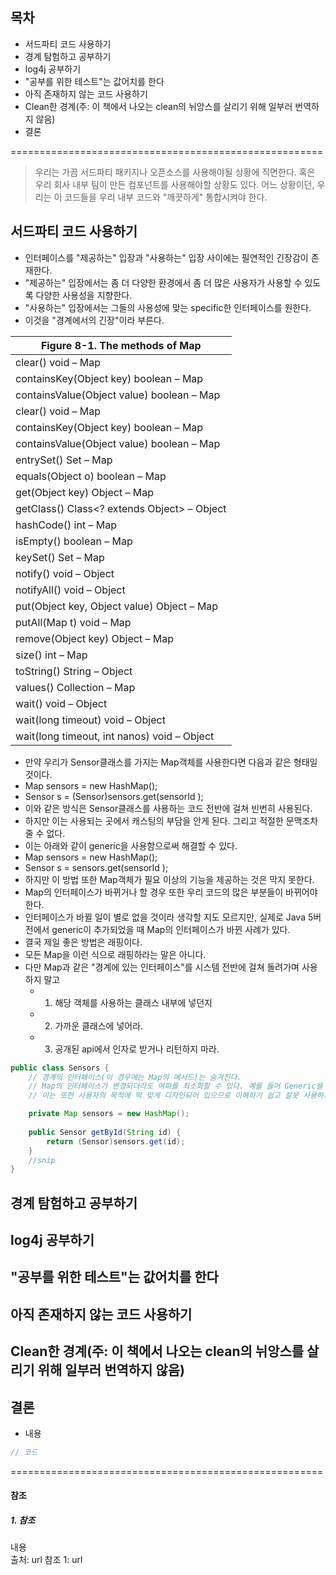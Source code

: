 ## 목차 ##
- 서드파티 코드 사용하기
- 경계 탐험하고 공부하기
- log4j 공부하기
- "공부를 위한 테스트"는 값어치를 한다
- 아직 존재하지 않는 코드 사용하기
- Clean한 경계(주: 이 책에서 나오는 clean의 뉘앙스를 살리기 위해 일부러 번역하지 않음)
- 결론

======================================================

> 우리는 가끔 서드파티 패키지나 오픈소스를 사용해야될 상황에 직면한다. 혹은 우리 회사 내부 팀이 만든 컴포넌트를 사용해야할 상황도 있다.
어느 상황이던, 우리는 이 코드들을 우리 내부 코드와 "깨끗하게" 통합시켜야 한다.

## 서드파티 코드 사용하기 ##
- 인터페이스를 "제공하는" 입장과 "사용하는" 입장 사이에는 필연적인 긴장감이 존재한다.
 - "제공하는" 입장에서는 좀 더 다양한 환경에서 좀 더 많은 사용자가 사용할 수 있도록 다양한 사용성을 지향한다.
 - "사용하는" 입장에서는 그들의 사용성에 맞는 specific한 인터페이스를 원한다.
 - 이것을 "경계에서의 긴장"이라 부른다.  
 
| Figure 8-1. The methods of Map              |
| ------------------------------------------- |
| clear() void – Map                          |
| containsKey(Object key) boolean – Map       |
| containsValue(Object value) boolean – Map   |
| clear() void – Map                          |
| containsKey(Object key) boolean – Map       |
| containsValue(Object value) boolean – Map   |
| entrySet() Set – Map                        |
| equals(Object o) boolean – Map              |
| get(Object key) Object – Map                |
| getClass() Class<? extends Object> – Object |
| hashCode() int – Map                        |
| isEmpty() boolean – Map                     |
| keySet() Set – Map                          |
| notify() void – Object                      |
| notifyAll() void – Object                   |
| put(Object key, Object value) Object – Map  |
| putAll(Map t) void – Map                    |
| remove(Object key) Object – Map             |
| size() int – Map                            |
| toString() String – Object                  |
| values() Collection – Map                   |
| wait() void – Object                        |
| wait(long timeout) void – Object            |
| wait(long timeout, int nanos) void – Object |
- 만약 우리가 Sensor클래스를 가지는 Map객체를 사용한다면 다음과 같은 형태일 것이다.
 - Map sensors = new HashMap();
 - Sensor s = (Sensor)sensors.get(sensorId );
 - 이와 같은 방식은 Sensor클래스를 사용하는 코드 전반에 걸쳐 빈번히 사용된다.
 - 하지만 이는 사용되는 곳에서 캐스팅의 부담을 안게 된다. 그리고 적절한 문맥조차 줄 수 없다.
- 이는 아래와 같이 generic을 사용함으로써 해결할 수 있다.
 - Map<Sensor> sensors = new HashMap<Sensor>();
 - Sensor s = sensors.get(sensorId );
 - 하지만 이 방법 또한 Map객체가 필요 이상의 기능을 제공하는 것은 막지 못한다.
- Map의 인터페이스가 바뀌거나 할 경우 또한 우리 코드의 많은 부분들이 바뀌어야 한다.
 - 인터페이스가 바뀔 일이 별로 없을 것이라 생각할 지도 모르지만, 실제로 Java 5버전에서 generic이 추가되었을 때 Map의 인터페이스가 바뀐 사례가 있다.
- 결국 제일 좋은 방법은 래핑이다.
 - 모든 Map을 이런 식으로 래핑하라는 말은 아니다.
 - 다만 Map과 같은 "경계에 있는 인터페이스"를 시스템 전반에 걸쳐 돌려가며 사용하지 말고  
    - 1. 해당 객체를 사용하는 클래스 내부에 넣던지
    - 2. 가까운 클래스에 넣어라.
    - 3. 공개된 api에서 인자로 받거나 리턴하지 마라.
```java
public class Sensors {
    // 경계의 인터페이스(이 경우에는 Map의 메서드)는 숨겨진다.
    // Map의 인터페이스가 변경되더라도 여파를 최소화할 수 있다. 예를 들어 Generic을 사용하던 직접 캐스팅하던 그건 구현 디테일이며 Sensor클래스를 사용하는 측에서는 신경쓸 필요가 없다.
    // 이는 또한 사용자의 목적에 딱 맞게 디자인되어 있으므로 이해하기 쉽고 잘못 사용하기 어렵게 된다.

    private Map sensors = new HashMap();
    
    public Sensor getById(String id) {
        return (Sensor)sensors.get(id);
    }
    //snip
}
```
## 경계 탐험하고 공부하기 ##
## log4j 공부하기 ##
## "공부를 위한 테스트"는 값어치를 한다 ##
## 아직 존재하지 않는 코드 사용하기 ##
## Clean한 경계(주: 이 책에서 나오는 clean의 뉘앙스를 살리기 위해 일부러 번역하지 않음) ##
## 결론 ##


- 내용
```java
// 코드
```
======================================================

#### 참조 ####
##### 1. 참조 #####
내용  
출처: url
참조 1: url
